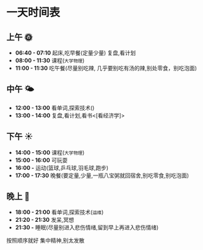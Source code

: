 # 一天时间表
## 上午 🌞
- **06:40 - 07:10** 起床,吃早餐(定量少量) 复盘,看计划 
- **08:00 - 11:30** 课程(`大学物理`)
- **11:00 - 11:30** 吃午餐(尽量别吃辣, 几乎要别吃有汤的辣,别处零食，别吃泡面)
## 中午 🌤️
- **12:00 - 13:00** 看单词,探索技术()
- **13:00 - 14:00** 复盘,看计划,看书<[看经济学]>
## 下午 ☀️
- **14:00 - 15:00** 课程(`大学物理`)
- **15:00 - 16:00** 可玩耍
- **16:00 -**       运动(篮球,乒乓球,羽毛球,跑步)
- **17:00 - 17:30** 晚餐(要定量,少量,一瓶八宝粥就回宿舍,别吃零食,别吃泡面)
## 晚上 🌙
- **18:00 - 21:00** 看单词,探索技术(`运维`)
- **21:20 - 21:30** 发呆,冥想
- **21:30 -**       睡眠(尽量别进入悲伤情绪,留到早上再进入悲伤情绪)

按照顺序就好
集中精神,别太发散
